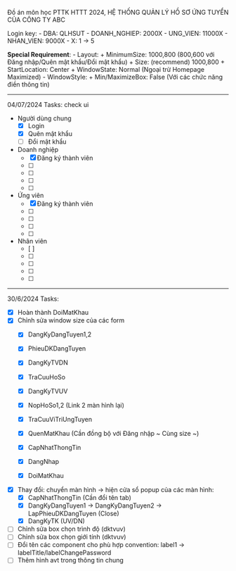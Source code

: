 Đồ án môn học PTTK HTTT 2024,
HỆ THỐNG QUẢN LÝ HỒ SƠ ỨNG TUYỂN CỦA CÔNG TY ABC

Login key: 
    - DBA:          QLHSUT
    - DOANH_NGHIEP: 2000X
    - UNG_VIEN:     11000X
    - NHAN_VIEN:    9000X
    - X: 1 -> 5


**Special Requirement**:
    - Layout:
        + MinimumSize: 1000,800 (800,600 với Đăng nhập/Quên mật khẩu/Đổi mật khẩu)
        + Size: (recommend) 1000,800
        + StartLocation: Center
        + WindowState: Normal (Ngoại trừ Homepage Maximized)
    - WindowStyle:
        + Min/MaximizeBox: False (Với các chức năng điền thông tin)

------------------------------------------------------------------------------------------
04/07/2024 Tasks: check ui
  - Người dùng chung
      + [x] Login
      + [x] Quên mật khẩu
      + [ ] Đổi mật khẩu
  - Doanh nghiệp
      + [x] Đăng ký thành viên
      + [ ] 
      + [ ] 
      + [ ] 
      + [ ] 
  - Ứng viên
      + [x] Đăng ký thành viên 
      + [ ] 
      + [ ] 
      + [ ] 
      + [ ] 
  - Nhân viên
      + [ ] 
      + [ ] 
      + [ ] 
      + [ ] 
      + [ ] 


------------------------------------------------------------------------------------------
30/6/2024 Tasks: 
  - [x] Hoàn thành DoiMatKhau
  - [x] Chỉnh sửa window size của các form
     + [x] DangKyDangTuyen1,2
     + [x] PhieuDKDangTuyen
     + [x] DangKyTVDN

     + [x] TraCuuHoSo

     + [x] DangKyTVUV
     + [x] NopHoSo1,2 (Link 2 màn hình lại)
     + [x] TraCuuViTriUngTuyen

     + [x] QuenMatKhau (Cần đồng bộ với Đăng nhập ~ Cùng size ~)
     + [x] CapNhatThongTin
     + [x] DangNhap
     + [x] DoiMatKhau

  - [x] Thay đổi: chuyển màn hình -> hiện cửa sổ popup của các màn hình:
     + [x] CapNhatThongTin (Cần đổi tên tab)
     + [x] DangKyDangTuyen1 -> DangKyDangTuyen2 -> LapPhieuDKDangTuyen (Close)
     + [x] DangKyTK (UV/DN)
  - [ ] Chỉnh sửa box chọn trình độ (dktvuv)
  - [ ] Chỉnh sửa box chọn giới tính (dktvuv)
  - [ ] Đổi tên các component cho phù hợp convention: label1 -> labelTitle/labelChangePassword
  - [ ] Thêm hình avt trong thông tin chung
